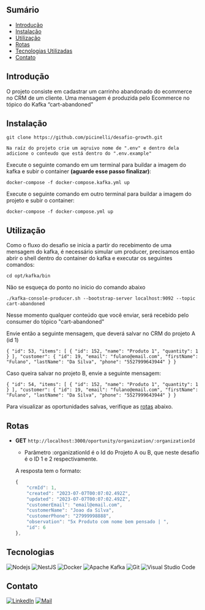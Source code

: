 ## Sumário

- [Introdução](#introdução)
- [Instalação](#instalação)
- [Utilização](#utilização)
- [Rotas](#rotas)
- [Tecnologias Utilizadas](#tecnologias)
- [Contato](#contato)

## Introdução

O projeto consiste em cadastrar um carrinho abandonado do ecommerce no CRM de um cliente. Uma mensagem é produzida pelo Ecommerce no tópico do Kafka “cart-abandoned” 

## Instalação

```
git clone https://github.com/picinelli/desafio-growth.git
```

```
Na raíz do projeto crie um aqruivo nome de ".env" e dentro dela adicione o conteudo que está dentro do ".env.example"
```

Execute o seguinte comando em um terminal para buildar a imagem do kafka e subir o container **(aguarde esse passo finalizar)**: 

```
docker-compose -f docker-compose.kafka.yml up
```

Execute o seguinte comando em outro terminal para buildar a imagem do projeto e subir o container:

```
docker-compose -f docker-compose.yml up
```

## Utilização
Como o fluxo do desafio se inicia a partir do recebimento de uma mensagem do kafka, é necessário simular um producer, precisamos então abrir o shell dentro do container do kafka e executar os seguintes comandos:

```
cd opt/kafka/bin
```

Não se esqueça do ponto no inicio do comando abaixo
```
./kafka-console-producer.sh --bootstrap-server localhost:9092 --topic cart-abandoned
```

Nesse momento qualquer conteúdo que você enviar, será recebido pelo consumer do tópico "cart-abandoned"

Envie então a seguinte mensagem, que deverá salvar no CRM do projeto A (id 1)
```
{ "id": 53, "items": [ { "id": 152, "name": "Produto 1", "quantity": 1 } ], "customer": { "id": 19, "email": "fulano@email.com", "firstName": "Fulano", "lastName": "Da Silva", "phone": "5527999643944" } }
```
Caso queira salvar no projeto B, envie a seguinte mensagem:

```
{ "id": 54, "items": [ { "id": 152, "name": "Produto 1", "quantity": 1 } ], "customer": { "id": 19, "email": "fulano@email.com", "firstName": "Fulano", "lastName": "Da Silva", "phone": "5527999643944" } }
```

Para visualizar as oportunidades salvas, verifique as [rotas](#rotas) abaixo.
## Rotas

    
- **GET** `http://localhost:3000/oportunity/organization/:organizationId`
    
    - Parâmetro :organizationId é o Id do Projeto A ou B, que neste desafio é o ID 1 e 2 respectivamente.
    
    A resposta tem o formato:
    
    ```jsx
    {
        "crmId": 1,
        "created": "2023-07-07T00:07:02.492Z",
        "updated": "2023-07-07T00:07:02.492Z",
        "customerEmail": "email@email.com",
        "customerName": "Joao da Silva",
        "customerPhone": "27999998888",
        "observation": "5x Produto com nome bem pensado | ",
        "id": 6
    },
    ```


## Tecnologias
 
![Nodejs](https://img.shields.io/badge/Node.js-43853D?style=for-the-badge&logo=node.js&logoColor=white)
![NestJS](https://img.shields.io/badge/nestjs-%23E0234E.svg?style=for-the-badge&logo=nestjs&logoColor=white)
![Docker](https://img.shields.io/badge/docker-%230db7ed.svg?style=for-the-badge&logo=docker&logoColor=white)
![Apache Kafka](https://img.shields.io/badge/Apache%20Kafka-000?style=for-the-badge&logo=apachekafka)
![Git](https://img.shields.io/badge/git-%23F05033.svg?style=for-the-badge&logo=git&logoColor=white)
![Visual Studio Code](https://img.shields.io/badge/Visual%20Studio%20Code-0078d7.svg?style=for-the-badge&logo=visual-studio-code&logoColor=white)

<!-- CONTACT -->

## Contato

[![LinkedIn][linkedin-shield]][linkedin-url]
[![Mail][mail-shield]][mail-url]

<!-- MARKDOWN LINKS & IMAGES -->
<!-- https://www.markdownguide.org/basic-syntax/#reference-style-links -->

[linkedin-shield]: https://img.shields.io/badge/-LinkedIn-black.svg?style=for-the-badge&logo=linkedin&colorB=blue
[linkedin-url]: https://www.linkedin.com/in/pedro-ivo-brum-cinelli//
[mail-shield]: https://img.shields.io/badge/Gmail-D14836?style=for-the-badge&logo=gmail&logoColor=white
[mail-url]: mailto:cinelli.dev@gmail.com
